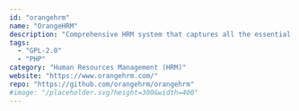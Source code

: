 ```yaml
---
id: "orangehrm"
name: "OrangeHRM"
description: "Comprehensive HRM system that captures all the essential functionalities required for any enterprise."
tags:
  - "GPL-2.0"
  - "PHP"
category: "Human Resources Management (HRM)"
website: "https://www.orangehrm.com/"
repo: "https://github.com/orangehrm/orangehrm"
#image: "/placeholder.svg?height=300&width=400"
---
```


